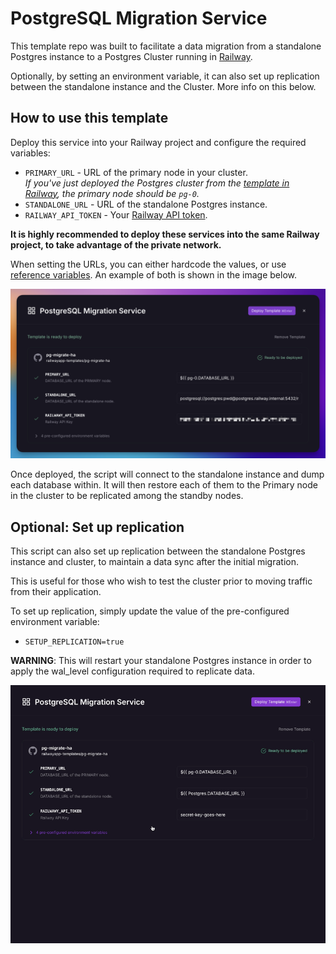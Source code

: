 # PostgreSQL Migration Service

This template repo was built to facilitate a data migration from a standalone Postgres instance to a Postgres Cluster running in [Railway](https://docs.railway.app/).

Optionally, by setting an environment variable, it can also set up replication between the standalone instance and the Cluster.  More info on this below.

## How to use this template

Deploy this service into your Railway project and configure the required variables:

- `PRIMARY_URL` - URL of the primary node in your cluster.  
*If you've just deployed the Postgres cluster from the [template in Railway](https://railway.app/template/ha-postgres), the primary node should be `pg-0`.*
- `STANDALONE_URL` - URL of the standalone Postgres instance.
- `RAILWAY_API_TOKEN` - Your [Railway API token](https://docs.railway.app/reference/public-api#authentication).

**It is highly recommended to deploy these services into the same Railway project, to take advantage of the private network.**

When setting the URLs, you can either hardcode the values, or use [reference variables](https://docs.railway.app/guides/variables#reference-variables).  An example of both is shown in the image below.

![screenshot](/images/variables.png)

Once deployed, the script will connect to the standalone instance and dump each database within.  It will then restore each of them to the Primary node in the cluster to be replicated among the standby nodes.

## Optional: Set up replication

This script can also set up replication between the standalone Postgres instance and cluster, to maintain a data sync after the initial migration.

This is useful for those who wish to test the cluster prior to moving traffic from their application.

To set up replication, simply update the value of the pre-configured environment variable:
- `SETUP_REPLICATION=true`

**WARNING**: This will restart your standalone Postgres instance in order to apply the wal_level configuration required to replicate data.

![gif](/images/replication.gif)